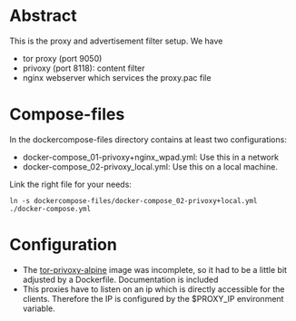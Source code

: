 # Abstract

This is the proxy and advertisement filter setup. We have

- tor proxy (port 9050)
- privoxy (port 8118): content filter
- nginx webserver which services the proxy.pac file


# Compose-files

In the dockercompose-files directory contains at least two configurations:

- docker-compose_01-privoxy+nginx_wpad.yml: Use this in a network
- docker-compose_02-privoxy_local.yml: Use this on a local machine. 

Link the right file for your needs:

`ln -s dockercompose-files/docker-compose_02-privoxy+local.yml ./docker-compose.yml`


# Configuration

- The [tor-privoxy-alpine](https://hub.docker.com/r/rdsubhas/tor-privoxy-alpine) image was incomplete, so it had to be a little bit adjusted by a Dockerfile. Documentation is included
- This proxies have to listen on an ip which is directly accessible for the clients. Therefore the IP is configured by the $PROXY_IP environment variable.

